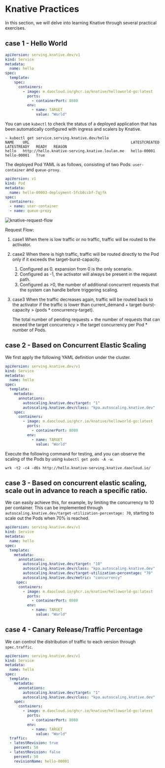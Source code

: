 # Knative Practices

In this section, we will delve into learning Knative through several practical exercises.

## case 1 - Hello World

```yaml
apiVersion: serving.knative.dev/v1
kind: Service
metadata:
  name: hello
spec:
  template:
    spec:
      containers:
        - image: m.daocloud.io/ghcr.io/knative/helloworld-go:latest
          ports:
            - containerPort: 8080
          env:
            - name: TARGET
              value: "World"
```

You can use `kubectl` to check the status of a deployed application that has been automatically configured with ingress and scalers by Knative.

```shell
~ kubectl get service.serving.knative.dev/hello
NAME    URL                                              LATESTCREATED   LATESTREADY   READY   REASON
hello   http://hello.knative-serving.knative.loulan.me   hello-00001     hello-00001   True
```

The deployed Pod YAML is as follows, consisting of two Pods: `user-container` and `queue-proxy`.

```yaml
apiVersion: v1
kind: Pod
metadata:
  name: hello-00003-deployment-5fcb8ccbf-7qjfk
spec:
  containers:
  - name: user-container
  - name: queue-proxy
```

![knative-request-flow](../../../images/knative-request-flow.png)

Request Flow:

1. case1 When there is low traffic or no traffic, traffic will be routed to the activator.
2. case2 When there is high traffic, traffic will be routed directly to the Pod only if it exceeds the target-burst-capacity.
    1. Configured as 0, expansion from 0 is the only scenario.
    2. Configured as -1, the activator will always be present in the request path.
    3. Configured as >0, the number of additional concurrent requests that the system can handle before triggering scaling.
3. case3 When the traffic decreases again, traffic will be routed back to the activator if the traffic is lower than current_demand + target-burst-capacity > (pods * concurrency-target).
    
    The total number of pending requests + the number of requests that can exceed the target concurrency > the target concurrency per Pod * number of Pods.

## case 2 - Based on Concurrent Elastic Scaling

We first apply the following YAML definition under the cluster.

```yaml
apiVersion: serving.knative.dev/v1
kind: Service
metadata:
  name: hello
spec:
  template:
    metadata:
      annotations:
        autoscaling.knative.dev/target: "1"
        autoscaling.knative.dev/class: "kpa.autoscaling.knative.dev"
    spec:
      containers:
        - image: m.daocloud.io/ghcr.io/knative/helloworld-go:latest
          ports:
            - containerPort: 8080
          env:
            - name: TARGET
              value: "World"
```

Execute the following command for testing, and you can observe the scaling of the Pods by using `kubectl get pods -A -w`.

```shell
wrk -t2 -c4 -d6s http://hello.knative-serving.knative.daocloud.io/
```

## case 3 - Based on concurrent elastic scaling, scale out in advance to reach a specific ratio.

We can easily achieve this, for example, by limiting the concurrency to 10 per container. This can be implemented through `autoscaling.knative.dev/target-utilization-percentage: 70`, starting to scale out the Pods when 70% is reached.

```yaml
apiVersion: serving.knative.dev/v1
kind: Service
metadata:
  name: hello
spec:
  template:
    metadata:
      annotations:
        autoscaling.knative.dev/target: "10"
        autoscaling.knative.dev/class: "kpa.autoscaling.knative.dev"
        autoscaling.knative.dev/target-utilization-percentage: "70" 
        autoscaling.knative.dev/metric: "concurrency"
     spec:
      containers:
        - image: m.daocloud.io/ghcr.io/knative/helloworld-go:latest
          ports:
            - containerPort: 8080
          env:
            - name: TARGET
              value: "World"
```

## case 4 - Canary Release/Traffic Percentage

We can control the distribution of traffic to each version through `spec.traffic`.

```yaml
apiVersion: serving.knative.dev/v1
kind: Service
metadata:
  name: hello
spec:
  template:
    metadata:
      annotations:
        autoscaling.knative.dev/target: "1"  
        autoscaling.knative.dev/class: "kpa.autoscaling.knative.dev"         
    spec:
      containers:
        - image: m.daocloud.io/ghcr.io/knative/helloworld-go:latest
          ports:
            - containerPort: 8080
          env:
            - name: TARGET
              value: "World"
  traffic:
  - latestRevision: true
    percent: 50
  - latestRevision: false
    percent: 50
    revisionName: hello-00001
```

